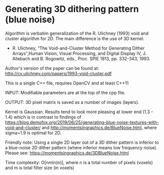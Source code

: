 # Generating 3D dithering pattern (blue noise) 

Algorithm is verbatim generalization of the R. Ulichney (1993) void and cluster algorithm for 2D. The main difference is the use of 3D kernel.

- R. Ulichney, “The Void-and-Cluster Method for Generating Dither Arrays”,Human Vision, Visual Processing, and Digital Display IV, J. Allebach and B. Rogowitz, eds., Proc. SPIE 1913, pp. 332-343, 1993.

Author's version of the paper can be found at: http://cv.ulichney.com/papers/1993-void-cluster.pdf

This is a single C++ file, requires OpenCV and at least C++11

INPUT:  Modifiable parameters are at the top of the cpp file.

OUTPUT: 3D pixel matrix is saved as a number of images (layers).

Kernel is Gaussian. Results tend to look more pleasing at lower end (1.3 - 1.4) which is in contrast to findings of https://blog.demofox.org/2019/06/25/generating-blue-noise-textures-with-void-and-cluster/ and http://momentsingraphics.de/BlueNoise.html, where sigma=1.9 is optimal for 2D.

Friendly note: Using a single 2D layer out of a 3D dither pattern is inferior to a blue-noise 2D dither pattern (where inferior means low frequency noise). Please see: https://momentsingraphics.de/3DBlueNoise.html

Time complexity: O[n*m*ln(n)], where n is a total number of pixels (voxels) and m is total filter size (in voxels)
